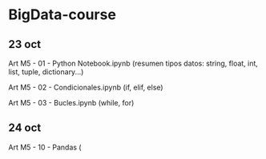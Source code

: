 # BigData-course
## 23 oct
Art M5 - 01 - Python Notebook.ipynb (resumen tipos datos: string, float, int, list, tuple, dictionary...)

Art M5 - 02 - Condicionales.ipynb (if, elif, else)

Art M5 - 03 - Bucles.ipynb  (while, for)

## 24 oct

Art M5 - 10 - Pandas (
